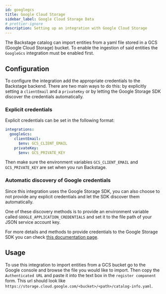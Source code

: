 ```yaml
---
id: googlegcs
title: Google Cloud Storage
sidebar_label: Google Cloud Storage Data
# prettier-ignore
description: Setting up an integration with Google Cloud Storage
---
```


The Backstage catalog can import entities from a yaml file stored in a GCS
(Google Cloud Storage) bucket. To enable the ingestion of said entities the
`GoogleGcs` integration must be enabled first.

## Configuration

To configure the integration add the appropriate credentials to the Backstage
backend. There are two main ways to do this: by explicitly setting a
`clientEmail` and a `privateKey` or by letting the Google Storage SDK discover
the credentials automatically.

### Explicit credentials

Explicit credentials can be set in the following format:

```yaml
integrations:
  googleGcs:
    clientEmail:
      $env: GCS_CLIENT_EMAIL
    privateKey:
      $env: GCS_PRIVATE_KEY
```

Then make sure the environment variables `GCS_CLIENT_EMAIL` and
`GCS_PRIVATE_KEY` are set when you run Backstage.

### Automatic discovery of Google credentials

Since this integration uses the Google Storage SDK, you can also choose to not
provide any explicit credentials and let the SDK discover them automatically.

One of these discovery methods is to provide an environment variable called
`GOOGLE_APPLICATION_CREDENTIALS` and set it to the file path of your JSON
service account key.

For more details and methods to provide credentials to the Google Storage SDK
you can check [this documentation page][google gcs docs].

## Usage

To use this integration to import entities from a GCS bucket go to the Google
console and browse the file you would like to import. Then copy the
`Authenticated URL` and paste it into the text box in the `register component`
form. This url should look like
`https://storage.cloud.google.com/<bucket>/<path>/catalog-info.yaml`.

[google gcs docs]:
  https://cloud.google.com/docs/authentication/production#auth-cloud-implicit-nodejs
